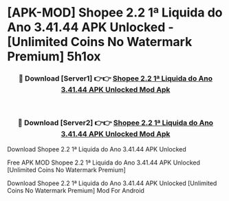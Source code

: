 # [APK-MOD] Shopee  2.2 1ª Liquida do Ano 3.41.44 APK Unlocked - [Unlimited Coins No Watermark Premium] 5h1ox



<div align="center">
<h3>🔴 Download [Server1] 👉👉 <a href="https://momento.my/?title=Shopee__2.2_1ª_Liquida_do_Ano_3.41.44_APK_Unlocked">Shopee  2.2 1ª Liquida do Ano 3.41.44 APK Unlocked Mod Apk</a></h3><br>

<h3>🔴 Download [Server2] 👉👉 <a href="https://momento.my/?title=Shopee__2.2_1ª_Liquida_do_Ano_3.41.44_APK_Unlocked">Shopee  2.2 1ª Liquida do Ano 3.41.44 APK Unlocked Mod Apk</a></h3>
</div>



Download Shopee  2.2 1ª Liquida do Ano 3.41.44 APK Unlocked 

Free APK MOD Shopee  2.2 1ª Liquida do Ano 3.41.44 APK Unlocked [Unlimited Coins No Watermark Premium]

Download Shopee  2.2 1ª Liquida do Ano 3.41.44 APK Unlocked [Unlimited Coins No Watermark Premium] Mod For Android
